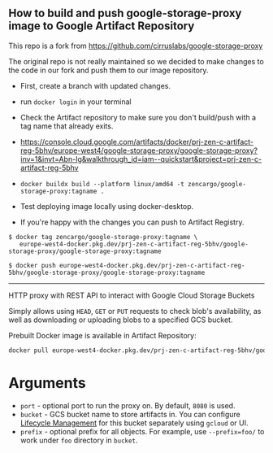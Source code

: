 ## How to build and push google-storage-proxy image to Google Artifact Repository

This repo is a fork from https://github.com/cirruslabs/google-storage-proxy

The original repo is not really maintained so we decided to make changes to the code in our fork and push them to our image repository.

- First, create a branch with updated changes.

- run `docker login` in your terminal

- Check the Artifact repository to make sure you don't build/push with a tag name that already exits.
- https://console.cloud.google.com/artifacts/docker/prj-zen-c-artifact-reg-5bhv/europe-west4/google-storage-proxy/google-storage-proxy?inv=1&invt=Abn-Ig&walkthrough_id=iam--quickstart&project=prj-zen-c-artifact-reg-5bhv

- `docker buildx build --platform linux/amd64 -t zencargo/google-storage-proxy:tagname .`

- Test deploying image locally using docker-desktop.

- If you're happy with the changes you can push to Artifact Registry.

```console
$ docker tag zencargo/google-storage-proxy:tagname \
   europe-west4-docker.pkg.dev/prj-zen-c-artifact-reg-5bhv/google-storage-proxy/google-storage-proxy:tagname

$ docker push europe-west4-docker.pkg.dev/prj-zen-c-artifact-reg-5bhv/google-storage-proxy/google-storage-proxy:tagname
```

---
HTTP proxy with REST API to interact with Google Cloud Storage Buckets

Simply allows using `HEAD`, `GET` or `PUT` requests to check blob's availability, as well as downloading or uploading
blobs to a specified GCS bucket.

Prebuilt Docker image is available in Artifact Repository:

```bash
docker pull europe-west4-docker.pkg.dev/prj-zen-c-artifact-reg-5bhv/google-storage-proxy/google-storage-proxy:v3
```

# Arguments

* `port` - optional port to run the proxy on. By default, `8080` is used.
* `bucket` - GCS bucket name to store artifacts in. You can configure [Lifecycle Management](https://cloud.google.com/storage/docs/lifecycle)
   for this bucket separately using `gcloud` or UI.
* `prefix` - optional prefix for all objects. For example, use `--prefix=foo/` to work under `foo` directory in `bucket`.
